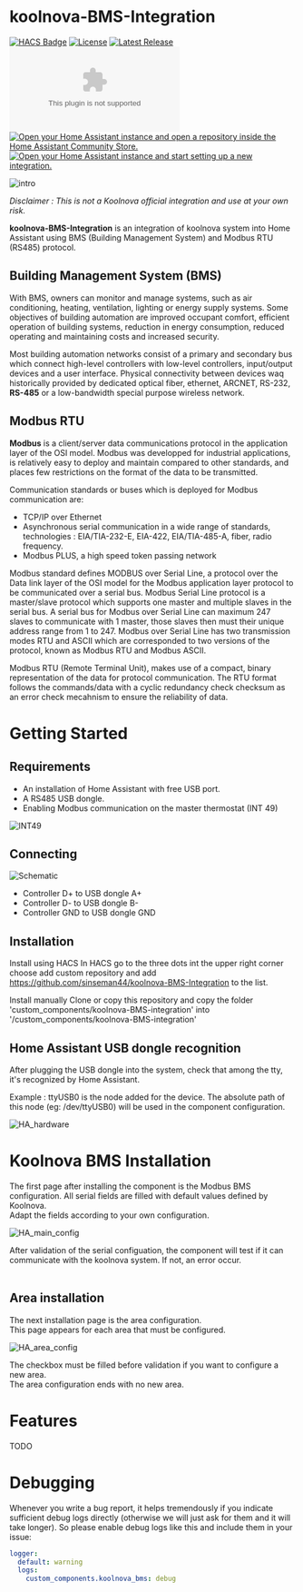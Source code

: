 # koolnova-BMS-Integration

[![HACS Badge](https://img.shields.io/badge/HACS-Default-41BDF5.svg?style=for-the-badge)](https://github.com/hacs/integration)
[![License](https://img.shields.io/github/license/sinseman44/koolnovaBMS?style=for-the-badge)](https://git.nas.benserv.fr/vincent/koolnova-BMS-Integration/raw/branch/main/LICENSE)
[![Latest Release](https://img.shields.io/github/v/release/comtef/melzone-building?style=for-the-badge)](https://github.com/sinseman44/koolnova-BMS-Integration/releases)
[![Size](https://img.badgesize.io/https:/github.com/comtef/melzone-building/releases/latest/download/melzone_building.zip?style=for-the-badge)](https://github.com/sinseman44/koolnova-BMS-Integration/releases)
[![Open your Home Assistant instance and open a repository inside the Home Assistant Community Store.](https://my.home-assistant.io/badges/hacs_repository.svg)](https://my.home-assistant.io/redirect/hacs_repository/?owner=sinseman44&repository=koolnova-BMS-Integration&category=integration)
[![Open your Home Assistant instance and start setting up a new integration.](https://my.home-assistant.io/badges/config_flow_start.svg)](https://my.home-assistant.io/redirect/config_flow_start/?domain=koolnova_BMS)

![intro](png/areas_controls.png)

_Disclaimer : This is not a Koolnova official integration and use at your own risk._

**koolnova-BMS-Integration** is an integration of koolnova system into Home Assistant using BMS (Building Management System) and Modbus RTU (RS485) protocol.

## Building Management System (BMS)

With BMS, owners can monitor and manage systems, such as air conditioning, heating, ventilation, lighting or energy supply systems.
Some objectives of building automation are improved occupant comfort, efficient operation of building systems, reduction in energy consumption, reduced operating and maintaining costs and increased security.

Most building automation networks consist of a primary and secondary bus which connect high-level controllers with low-level controllers, input/output devices and a user interface.
Physical connectivity between devices waq historically provided by dedicated optical fiber, ethernet, ARCNET, RS-232, **RS-485** or a low-bandwidth special purpose wireless network.

## Modbus RTU

**Modbus** is a client/server data communications protocol in the application layer of the OSI model. Modbus was developped for industrial applications, is relatively easy to deploy and maintain compared to other standards, and places few restrictions on the format of the data to be transmitted.

Communication standards or buses which is deployed for Modbus communication are:
* TCP/IP over Ethernet
* Asynchronous serial communication in a wide range of standards, technologies : EIA/TIA-232-E, EIA-422, EIA/TIA-485-A, fiber, radio frequency.
* Modbus PLUS, a high speed token passing network

Modbus standard defines MODBUS over Serial Line, a protocol over the Data link layer of the OSI model for the Modbus application layer protocol to be communicated over a serial bus. Modbus Serial Line protocol is a master/slave protocol which supports one master and multiple slaves in the serial bus.
A serial bus for Modbus over Serial Line can maximum 247 slaves to communicate with 1 master, those slaves then must their unique address range from 1 to 247.
Modbus over Serial Line has two transmission modes RTU and ASCII which are corresponded to two versions of the protocol, known as Modbus RTU and Modbus ASCII.

Modbus RTU (Remote Terminal Unit), makes use of a compact, binary representation of the data for protocol communication. The RTU format follows the commands/data with a cyclic redundancy check checksum as an error check mecahnism to ensure the reliability of data.

# Getting Started

## Requirements

* An installation of Home Assistant with free USB port.
* A RS485 USB dongle.
* Enabling Modbus communication on the master thermostat (INT 49)

![INT49](png/koolnova-smart_radio_INT_49.png)

## Connecting

![Schematic](png/koolnova-schematics.png)

* Controller D+ to USB dongle A+
* Controller D- to USB dongle B-
* Controller GND to USB dongle GND

## Installation

Install using HACS In HACS go to the three dots int the upper right corner choose add custom repository and add https://github.com/sinseman44/koolnova-BMS-Integration to the list.

Install manually Clone or copy this repository and copy the folder 'custom_components/koolnova-BMS-integration' into '/custom_components/koolnova-BMS-integration'

## Home Assistant USB dongle recognition

After plugging the USB dongle into the system, check that among the tty, it's recognized by Home Assistant.

Example : ttyUSB0 is the node added for the device. The absolute path of this node (eg: /dev/ttyUSB0) will be used in the component configuration. 

![HA_hardware](png/HA_hardware_tty.png)

# Koolnova BMS Installation

The first page after installing the component is the Modbus BMS configuration. All serial fields are filled with default values defined by Koolnova.<br />
Adapt the fields according to your own configuration.

![HA_main_config](png/HA_config_Koolnova_BMS1.png)

After validation of the serial configuation, the component will test if it can communicate with the koolnova system. If not, an error occur.<br />
<br />
## Area installation

The next installation page is the area configuration.<br />
This page appears for each area that must be configured.<br />

![HA_area_config](png/HA_area_configuration.png)

The checkbox must be filled before validation if you want to configure a new area.<br />
The area configuration ends with no new area.<br />

# Features

TODO

# Debugging

Whenever you write a bug report, it helps tremendously if you indicate sufficient debug logs directly (otherwise we will just ask for them and it will take longer). So please enable debug logs like this and include them in your issue:
```yaml
logger:
  default: warning
  logs:
    custom_components.koolnova_bms: debug
```
